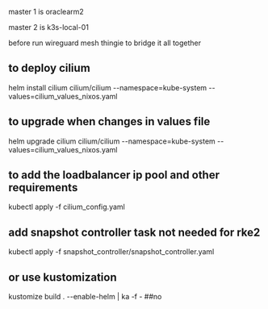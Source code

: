 master 1 is oraclearm2

master 2 is k3s-local-01

before run wireguard mesh thingie to bridge it all together

## to deploy cilium
helm install cilium cilium/cilium --namespace=kube-system --values=cilium_values_nixos.yaml 
## to upgrade when changes in values file
helm upgrade cilium cilium/cilium  --namespace=kube-system --values=cilium_values_nixos.yaml

<!-- ## to upgrade to new cilium version
helm upgrade cilium cilium/cilium  --namespace=kube-system --version 1.15.4 --values=cilium_values.yaml -->

## to add the loadbalancer ip pool and other requirements
kubectl apply -f cilium_config.yaml



## add snapshot controller task  not needed for rke2 
kubectl apply -f snapshot_controller/snapshot_controller.yaml




## or use kustomization

kustomize build . --enable-helm | ka -f - ##no